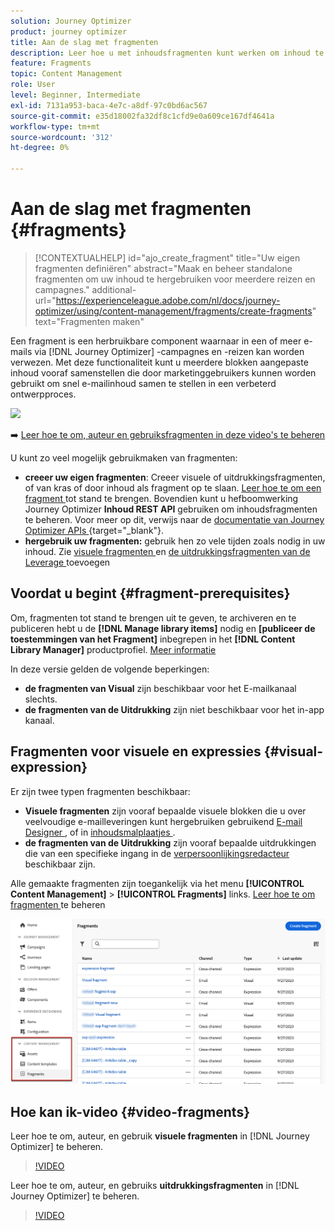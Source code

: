 ```yaml
---
solution: Journey Optimizer
product: journey optimizer
title: Aan de slag met fragmenten
description: Leer hoe u met inhoudsfragmenten kunt werken om inhoud te hergebruiken in Journey Optimizer-campagnes en -reizen
feature: Fragments
topic: Content Management
role: User
level: Beginner, Intermediate
exl-id: 7131a953-baca-4e7c-a8df-97c0bd6ac567
source-git-commit: e35d18002fa32df8c1cfd9e0a609ce167df4641a
workflow-type: tm+mt
source-wordcount: '312'
ht-degree: 0%

---
```


# Aan de slag met fragmenten {#fragments}

>[!CONTEXTUALHELP]
>id="ajo_create_fragment"
>title="Uw eigen fragmenten definiëren"
>abstract="Maak en beheer standalone fragmenten om uw inhoud te hergebruiken voor meerdere reizen en campagnes."
>additional-url="https://experienceleague.adobe.com/nl/docs/journey-optimizer/using/content-management/fragments/create-fragments" text="Fragmenten maken"

Een fragment is een herbruikbare component waarnaar in een of meer e-mails via [!DNL Journey Optimizer] -campagnes en -reizen kan worden verwezen. Met deze functionaliteit kunt u meerdere blokken aangepaste inhoud vooraf samenstellen die door marketinggebruikers kunnen worden gebruikt om snel e-mailinhoud samen te stellen in een verbeterd ontwerpproces.

![](../rn/assets/do-not-localize/fragments.gif)

➡️ [ Leer hoe te om, auteur en gebruiksfragmenten in deze video&#39;s te beheren ](#video-fragments)

U kunt zo veel mogelijk gebruikmaken van fragmenten:

* **creeer uw eigen fragmenten**: Creeer visuele of uitdrukkingsfragmenten, of van kras of door inhoud als fragment op te slaan. [ Leer hoe te om een fragment ](create-fragments.md) tot stand te brengen. Bovendien kunt u hefboomwerking Journey Optimizer **Inhoud REST API** gebruiken om inhoudsfragmenten te beheren. Voor meer op dit, verwijs naar de [ documentatie van Journey Optimizer APIs ](https://developer.adobe.com/journey-optimizer-apis/references/content/){target="_blank"}.
* **hergebruik uw fragmenten:** gebruik hen zo vele tijden zoals nodig in uw inhoud. Zie [ visuele fragmenten ](../email/use-visual-fragments.md) en [ de uitdrukkingsfragmenten van de Leverage ](../personalization/use-expression-fragments.md) toevoegen

## Voordat u begint {#fragment-prerequisites}

Om, fragmenten tot stand te brengen uit te geven, te archiveren en te publiceren hebt u de **[!DNL Manage library items]** nodig en **[publiceer de toestemmingen van het Fragment]** inbegrepen in het **[!DNL Content Library Manager]** productprofiel. [Meer informatie](../administration/ootb-product-profiles.md#content-library-manager)

In deze versie gelden de volgende beperkingen:

* **de fragmenten van Visual** zijn beschikbaar voor het E-mailkanaal slechts.
* **de fragmenten van de Uitdrukking** zijn niet beschikbaar voor het in-app kanaal.

## Fragmenten voor visuele en expressies {#visual-expression}

Er zijn twee typen fragmenten beschikbaar:

* **Visuele fragmenten** zijn vooraf bepaalde visuele blokken die u over veelvoudige e-mailleveringen kunt hergebruiken gebruikend [ E-mail Designer ](../email/get-started-email-design.md), of in [ inhoudsmalplaatjes ](../email/use-email-templates.md).
* **de fragmenten van de Uitdrukking** zijn vooraf bepaalde uitdrukkingen die van een specifieke ingang in de [ verpersoonlijkingsredacteur ](../personalization/personalization-build-expressions.md) beschikbaar zijn.

Alle gemaakte fragmenten zijn toegankelijk via het menu **[!UICONTROL Content Management]** > **[!UICONTROL Fragments]** links. [ Leer hoe te om fragmenten ](../content-management/manage-fragments.md) te beheren

![](assets/fragment-list.png)

## Hoe kan ik-video {#video-fragments}

Leer hoe te om, auteur, en gebruik **visuele fragmenten** in [!DNL Journey Optimizer] te beheren.

>[!VIDEO](https://video.tv.adobe.com/v/3419932/?quality=12)

Leer hoe te om, auteur, en gebruiks **uitdrukkingsfragmenten** in [!DNL Journey Optimizer] te beheren.

>[!VIDEO](https://video.tv.adobe.com/v/3424587/?quality=12)
